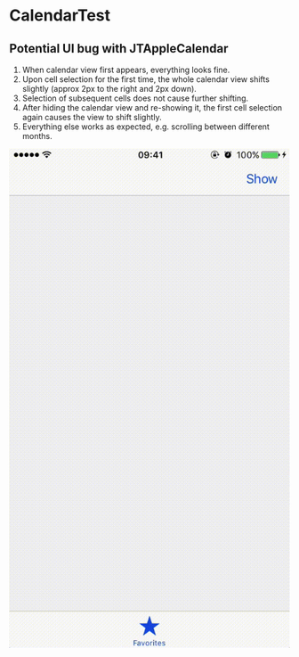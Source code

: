 # CalendarTest
Potential UI bug with JTAppleCalendar
-------------------------------------
1. When calendar view first appears, everything looks fine.
2. Upon cell selection for the first time, the whole calendar view shifts slightly (approx 2px to the right and 2px down).
3. Selection of subsequent cells does not cause further shifting.
4. After hiding the calendar view and re-showing it, the first cell selection again causes the view to shift slightly.
5. Everything else works as expected, e.g. scrolling between different months.

![alt text](https://github.com/SL62/CalendarTest/blob/master/Calendar1.gif "Calendar Test GIF")
